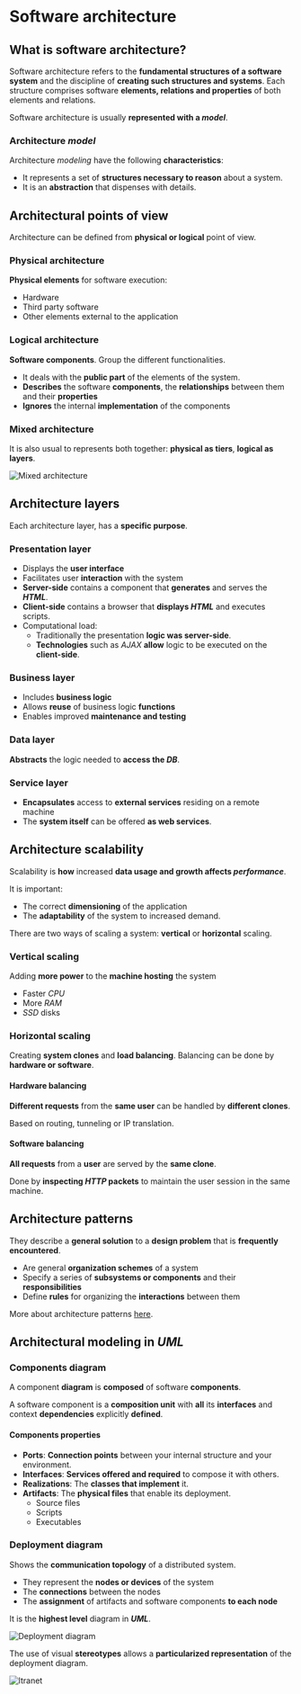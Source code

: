 # Software architecture

## What is software architecture?

Software architecture refers to the **fundamental structures of a software system** and the discipline of **creating such structures and systems**. Each structure comprises software **elements, relations and properties** of both elements and relations.

Software architecture is usually **represented with a _model_**.

### Architecture _model_

Architecture _modeling_ have the following **characteristics**:

- It represents a set of **structures necessary to reason** about a system.
- It is an **abstraction** that dispenses with details.


## Architectural points of view

Architecture can be defined from **physical or logical** point of view. 

### Physical architecture

**Physical elements** for software execution:

- Hardware
- Third party software
- Other elements external to the application

### Logical architecture

**Software components**. Group the different functionalities.

- It deals with the **public part** of the elements of the system.
- **Describes** the software **components**, the **relationships** between them and their **properties**
- **Ignores** the internal **implementation** of the components

### Mixed architecture 

It is also usual to represents both together: **physical as tiers**, **logical as layers**.

![Mixed architecture](img/mixed_architecture.jpg)

## Architecture layers 

Each architecture layer, has a **specific purpose**. 

### Presentation layer

- Displays the **user interface**
- Facilitates user **interaction** with the system
- **Server-side** contains a component that **generates** and serves the **_HTML_**.
- **Client-side** contains a browser that **displays _HTML_** and executes scripts.
- Computational load:
    - Traditionally the presentation **logic was server-side**.
    - **Technologies** such as _AJAX_ **allow** logic to be executed on the **client-side**.

### Business layer

- Includes **business logic**
- Allows **reuse** of business logic **functions**
- Enables improved **maintenance and testing**

### Data layer

**Abstracts** the logic needed to **access the _DB_**.

### Service layer

- **Encapsulates** access to **external services** residing on a remote machine
- The **system itself** can be offered **as web services**.

## Architecture scalability

Scalability is **how** increased **data usage and growth affects _performance_**.

It is important: 

- The correct **dimensioning** of the application
- The **adaptability** of the system to increased demand.

There are two ways of scaling a system: **vertical** or **horizontal** scaling.  

### Vertical scaling

Adding **more power** to the **machine hosting** the system

- Faster _CPU_
- More _RAM_
- _SSD_ disks

### Horizontal scaling

Creating **system clones** and **load balancing**. Balancing can be done by **hardware or software**. 

#### Hardware balancing
    
**Different requests** from the **same user** can be handled by **different clones**.

Based on routing, tunneling or IP translation.

#### Software balancing
    
**All requests** from a **user** are served by the **same clone**.

Done by **inspecting _HTTP_ packets** to maintain the user session in the same machine. 

## Architecture patterns

They describe a **general solution** to a **design problem** that is **frequently encountered**.

- Are general **organization schemes** of a system
- Specify a series of **subsystems or components** and their **responsibilities** 
- Define **rules** for organizing the **interactions** between them

More about architecture patterns [here](https://towardsdatascience.com/10-common-software-architectural-patterns-in-a-nutshell-a0b47a1e9013).

## Architectural modeling in _UML_

### Components diagram

A component **diagram** is **composed** of software **components**.

A software component is a **composition unit** with **all** its **interfaces** and context **dependencies** explicitly **defined**.

#### Components properties 

- **Ports**: **Connection points** between your internal structure and your environment.
- **Interfaces**: **Services offered and required** to compose it with others.
- **Realizations**: The **classes that implement** it.
- **Artifacts**: The **physical files** that enable its deployment.
    - Source files
    - Scripts
    - Executables

### Deployment diagram

Shows the **communication topology** of a distributed system.

- They represent the **nodes or devices** of the system
- The **connections** between the nodes
- The **assignment** of artifacts and software components **to each node**

It is the **highest level** diagram in **_UML_**.

![Deployment diagram](img/deployment_diagram.jpg)

The use of visual **stereotypes** allows a **particularized representation** of the deployment diagram.

![Itranet](img/intranet_deployment_diagram.jpg)
